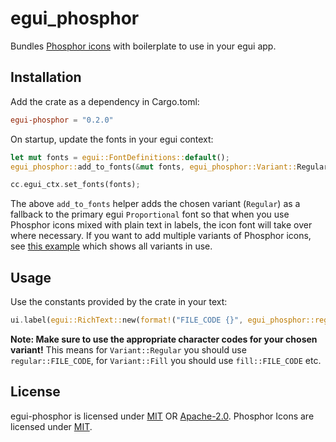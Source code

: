 # egui_phosphor

Bundles [Phosphor icons](https://phosphoricons.com/) with boilerplate to use in your egui app.

## Installation

Add the crate as a dependency in Cargo.toml:
```toml
egui-phosphor = "0.2.0"
```

On startup, update the fonts in your egui context:
```rust
let mut fonts = egui::FontDefinitions::default();
egui_phosphor::add_to_fonts(&mut fonts, egui_phosphor::Variant::Regular);

cc.egui_ctx.set_fonts(fonts);
```
The above `add_to_fonts` helper adds the chosen variant (`Regular`) as a fallback to the primary egui `Proportional` font so that when you use Phosphor icons mixed with plain text in labels, the icon font will take over where necessary. If you want to add multiple variants of Phosphor icons, see [this example](examples/multiple_variants.rs) which shows all variants in use.

## Usage

Use the constants provided by the crate in your text:
```rust
ui.label(egui::RichText::new(format!("FILE_CODE {}", egui_phosphor::regular::FILE_CODE)).size(32.0));
```

**Note: Make sure to use the appropriate character codes for your chosen variant!** This means for `Variant::Regular` you should use `regular::FILE_CODE`, for `Variant::Fill` you should use `fill::FILE_CODE` etc.

## License

egui-phosphor is licensed under [MIT](LICENSE-MIT) OR [Apache-2.0](LICENSE-APACHE). Phosphor Icons are licensed under [MIT](https://github.com/phosphor-icons/web/blob/master/LICENSE).